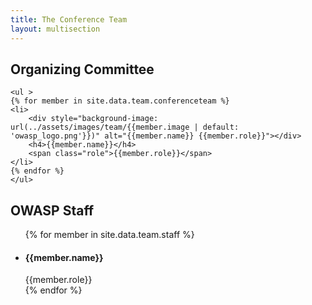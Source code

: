 ```yaml
---
title: The Conference Team
layout: multisection
---
```



<section class="team-list">
	<h2>Organizing Committee</h2>
	
	<ul >
	{% for member in site.data.team.conferenceteam %}
	<li>
		<div style="background-image: url(../assets/images/team/{{member.image | default: 'owasp_logo.png'}})" alt="{{member.name}} {{member.role}}"></div>
		<h4>{{member.name}}</h4>
		<span class="role">{{member.role}}</span>
	</li>
	{% endfor %}
	</ul>
</section>
<section class="team-list">
	<h2>OWASP Staff</h2>
	<ul>
	{% for member in site.data.team.staff %}
	<li>
		<div style="background-image: url(../assets/images/team/{{member.image | default: 'owasp_logo.png'}})" alt="{{member.name}} {{member.role}}"></div>
		<h4>{{member.name}}</h4>
		<span class="role">{{member.role}}</span>
	</li>
	{% endfor %}
	</ul>
</section>

